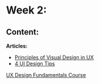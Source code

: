 # Week 2: 

## Content:

 **Articles:**
- [Principles of Visual Design in UX](https://www.nngroup.com/articles/principles-visual-design/)
- [4 UI Design Tips](https://www.interaction-design.org/literature/article/4-ui-design-tips-every-designer-needs-to-know)

[UX Design Fundamentals Course](https://maharatech.gov.eg/course/view.php?id=1231)
